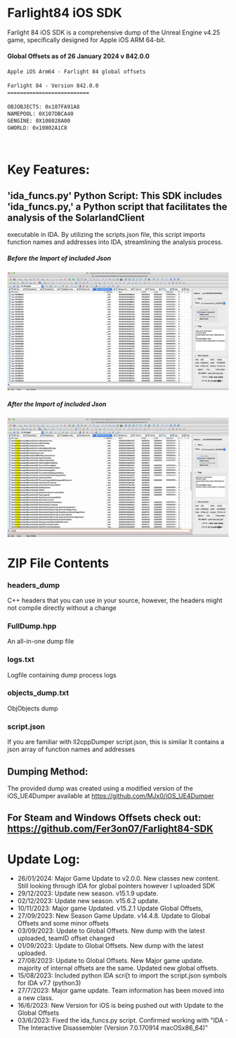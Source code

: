 # Farlight84 iOS SDK
Farlight 84 iOS SDK is a comprehensive dump of the Unreal Engine v4.25 game, specifically designed for Apple iOS ARM 64-bit.

#### Global Offsets as of 26 January 2024 v 842.0.0
```
Apple iOS Arm64 - Farlight 84 global offsets

Farlight 84 - Version 842.0.0
==========================

OBJOBJECTS: 0x107FA91A8
NAMEPOOL: 0X107DBCA40
GENGINE: 0X108028A00
GWORLD: 0x10802A1C8



```

# Key Features:
## 'ida_funcs.py' Python Script: This SDK includes 'ida_funcs.py,' a Python script that facilitates the analysis of the SolarlandClient
executable in IDA. By utilizing the scripts.json file, this script imports function names and addresses into IDA, streamlining the
analysis process.

##### Before the Import of included Json
![Alt text](https://github.com/silentninjabee/Farlight84_iOS_SDK/blob/main/farlight_IdaBeforeFunctionsImport.jpg "Before Import Json Functions")

##### After the Import of included Json
![Alt text](https://github.com/silentninjabee/Farlight84_iOS_SDK/blob/main/farlight_IdaAfterFunctionsImport.jpg "After Import Json Functions")

# ZIP File Contents

### headers_dump
C++ headers that you can use in your source, however, the headers might not compile directly without a change

### FullDump.hpp
An all-in-one dump file

### logs.txt
Logfile containing dump process logs

### objects_dump.txt
ObjObjects dump

### script.json
If you are familiar with Il2cppDumper script.json, this is similar
It contains a json array of function names and addresses

## Dumping Method:
The provided dump was created using a modified version of the iOS_UE4Dumper available at https://github.com/MJx0/iOS_UE4Dumper

## For Steam and Windows Offsets check out: https://github.com/Fer3on07/Farlight84-SDK

# Update Log:
- 26/01/2024: Major Game Update to v2.0.0. New classes new content. Still looking through IDA for global pointers however I uploaded SDK
- 29/12/2023: Update new season. v15.1.9 update.
- 02/12/2023: Update new season. v15.6.2 update.
- 10/11/2023: Major game Updated. v15.2.1 Update Global Offsets, 
- 27/09/2023: New Season Game Update. v14.4.8. Update to Global Offsets and some minor offsets
- 03/09/2023: Update to Global Offsets. New dump with the latest uploaded, teamID offset changed
- 01/09/2023: Update to Global Offsets. New dump with the latest uploaded.
- 27/08/2023: Update to Global Offsets. New Major game update. majority of internal offsets are the same. Updated new global offsets.
- 15/08/2023: Included python IDA scri[t to import the script.json symbols for IDA v7.7 (python3)
- 27/7/2023: Major game update. Team information has been moved into a new class.
- 16/6/2023: New Version for iOS is being pushed out with Update to the Global Offsets
- 03/6/2023: Fixed the ida_funcs.py script. Confirmed working with "IDA - The Interactive Disassembler (Version 7.0.170914 macOSx86_64)"
